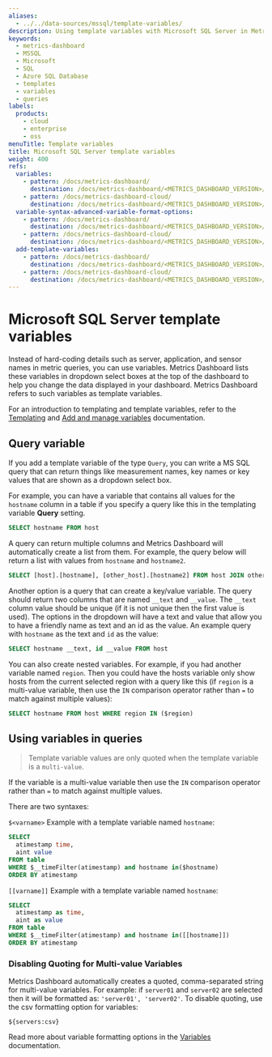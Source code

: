 ```yaml
---
aliases:
  - ../../data-sources/mssql/template-variables/
description: Using template variables with Microsoft SQL Server in Metrics Dashboard
keywords:
  - metrics-dashboard
  - MSSQL
  - Microsoft
  - SQL
  - Azure SQL Database
  - templates
  - variables
  - queries
labels:
  products:
    - cloud
    - enterprise
    - oss
menuTitle: Template variables
title: Microsoft SQL Server template variables
weight: 400
refs:
  variables:
    - pattern: /docs/metrics-dashboard/
      destination: /docs/metrics-dashboard/<METRICS_DASHBOARD_VERSION>/dashboards/variables/
    - pattern: /docs/metrics-dashboard-cloud/
      destination: /docs/metrics-dashboard/<METRICS_DASHBOARD_VERSION>/dashboards/variables/
  variable-syntax-advanced-variable-format-options:
    - pattern: /docs/metrics-dashboard/
      destination: /docs/metrics-dashboard/<METRICS_DASHBOARD_VERSION>/dashboards/variables/variable-syntax/#advanced-variable-format-options
    - pattern: /docs/metrics-dashboard-cloud/
      destination: /docs/metrics-dashboard/<METRICS_DASHBOARD_VERSION>/dashboards/variables/variable-syntax/#advanced-variable-format-options
  add-template-variables:
    - pattern: /docs/metrics-dashboard/
      destination: /docs/metrics-dashboard/<METRICS_DASHBOARD_VERSION>/dashboards/variables/add-template-variables/
    - pattern: /docs/metrics-dashboard-cloud/
      destination: /docs/metrics-dashboard/<METRICS_DASHBOARD_VERSION>/dashboards/variables/add-template-variables/
---
```


# Microsoft SQL Server template variables

Instead of hard-coding details such as server, application, and sensor names in metric queries, you can use variables.
Metrics Dashboard lists these variables in dropdown select boxes at the top of the dashboard to help you change the data displayed in your dashboard.
Metrics Dashboard refers to such variables as template variables.

For an introduction to templating and template variables, refer to the [Templating](ref:variables) and [Add and manage variables](ref:add-template-variables) documentation.

## Query variable

If you add a template variable of the type `Query`, you can write a MS SQL query that can
return things like measurement names, key names or key values that are shown as a dropdown select box.

For example, you can have a variable that contains all values for the `hostname` column in a table if you specify a query like this in the templating variable **Query** setting.

```sql
SELECT hostname FROM host
```

A query can return multiple columns and Metrics Dashboard will automatically create a list from them. For example, the query below will return a list with values from `hostname` and `hostname2`.

```sql
SELECT [host].[hostname], [other_host].[hostname2] FROM host JOIN other_host ON [host].[city] = [other_host].[city]
```

Another option is a query that can create a key/value variable. The query should return two columns that are named `__text` and `__value`. The `__text` column value should be unique (if it is not unique then the first value is used). The options in the dropdown will have a text and value that allow you to have a friendly name as text and an id as the value. An example query with `hostname` as the text and `id` as the value:

```sql
SELECT hostname __text, id __value FROM host
```

You can also create nested variables. For example, if you had another variable named `region`. Then you could have
the hosts variable only show hosts from the current selected region with a query like this (if `region` is a multi-value variable, then use the `IN` comparison operator rather than `=` to match against multiple values):

```sql
SELECT hostname FROM host WHERE region IN ($region)
```

## Using variables in queries

> Template variable values are only quoted when the template variable is a `multi-value`.

If the variable is a multi-value variable then use the `IN` comparison operator rather than `=` to match against multiple values.

There are two syntaxes:

`$<varname>` Example with a template variable named `hostname`:

```sql
SELECT
  atimestamp time,
  aint value
FROM table
WHERE $__timeFilter(atimestamp) and hostname in($hostname)
ORDER BY atimestamp
```

`[[varname]]` Example with a template variable named `hostname`:

```sql
SELECT
  atimestamp as time,
  aint as value
FROM table
WHERE $__timeFilter(atimestamp) and hostname in([[hostname]])
ORDER BY atimestamp
```

### Disabling Quoting for Multi-value Variables

Metrics Dashboard automatically creates a quoted, comma-separated string for multi-value variables. For example: if `server01` and `server02` are selected then it will be formatted as: `'server01', 'server02'`. To disable quoting, use the csv formatting option for variables:

`${servers:csv}`

Read more about variable formatting options in the [Variables](ref:variable-syntax-advanced-variable-format-options) documentation.
